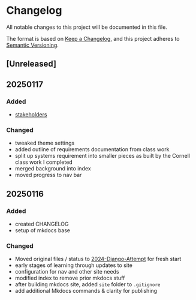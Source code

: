 # Changelog

All notable changes to this project will be documented in this file.

The format is based on [Keep a Changelog](https://keepachangelog.com/en/1.1.0/),
and this project adheres to [Semantic Versioning](https://semver.org/spec/v2.0.0.html).

## [Unreleased]

## 20250117

### Added

- [stakeholders](/gardening-docs/docs/index.md#stakeholders)

### Changed

- tweaked theme settings
- added outline of requirements documentation from class work
- split up systems requirement into smaller pieces as built by the Cornell class work I completed
- merged background into index
- moved progress to nav bar

## 20250116

### Added

- created CHANGELOG
- setup of mkdocs base

### Changed

- Moved original files / status to [2024-Django-Attempt](/2024-Django-Attempt/) for fresh start
- early stages of learning through updates to site
- configuration for nav and other site needs
- modified index to remove prior mkdocs stuff
- after building mkdocs site, added `site` folder to `.gitignore`
- add additional Mkdocs commands & clarity for publishing
